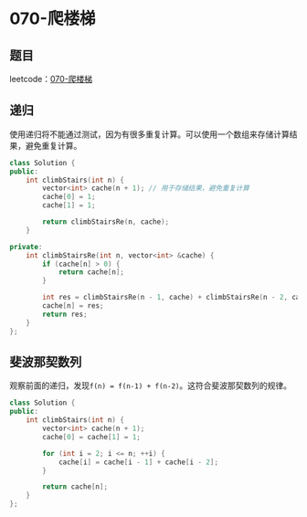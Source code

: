 # 070-爬楼梯

## 题目

leetcode：[070-爬楼梯](https://leetcode-cn.com/problems/climbing-stairs/)


## 递归

使用递归将不能通过测试，因为有很多重复计算。可以使用一个数组来存储计算结果，避免重复计算。

```c++
class Solution {
public:
    int climbStairs(int n) {
        vector<int> cache(n + 1); // 用于存储结果，避免重复计算
        cache[0] = 1;
        cache[1] = 1;

        return climbStairsRe(n, cache);
    }

private:
    int climbStairsRe(int n, vector<int> &cache) {
        if (cache[n] > 0) {
            return cache[n];
        }

        int res = climbStairsRe(n - 1, cache) + climbStairsRe(n - 2, cache);
        cache[n] = res;
        return res;
    }
};
```

## 斐波那契数列

观察前面的递归，发现`f(n) = f(n-1) + f(n-2)`。这符合斐波那契数列的规律。

```c++
class Solution {
public:
    int climbStairs(int n) {
        vector<int> cache(n + 1);
        cache[0] = cache[1] = 1;

        for (int i = 2; i <= n; ++i) {
            cache[i] = cache[i - 1] + cache[i - 2];
        }

        return cache[n];
    }
};
```


